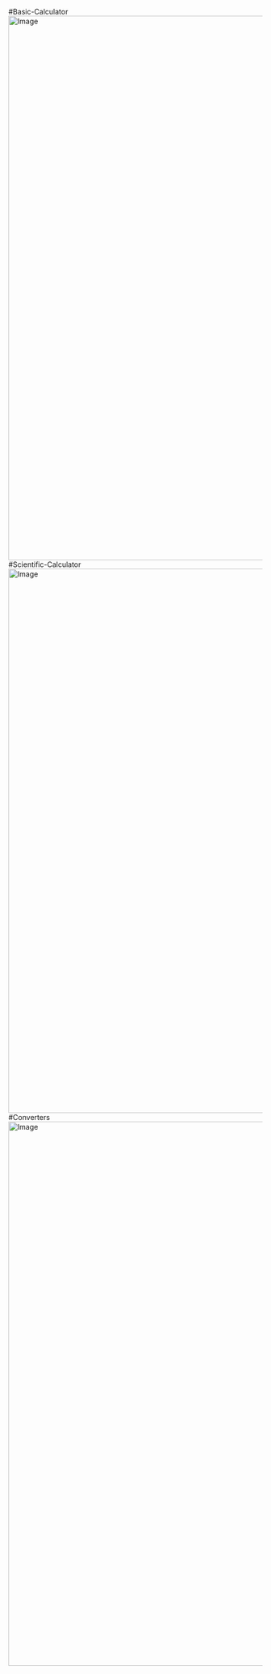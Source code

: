 #Basic-Calculator
<img width="1920" height="1080" alt="Image" src="https://github.com/user-attachments/assets/9e38964f-124f-4fec-a4c6-52e8fba46170" />
#Scientific-Calculator
<img width="1920" height="1080" alt="Image" src="https://github.com/user-attachments/assets/4800e0d0-11d3-4003-98f3-6f43b6590b01" />
#Converters
<img width="1920" height="1080" alt="Image" src="https://github.com/user-attachments/assets/8764150c-8847-4a12-81b1-c0f168bb31c0" />
